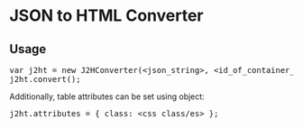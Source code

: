 # JSON to HTML Converter

<h2>Usage</h2>

<pre style="display:block">var j2ht = new J2HConverter(&lt;json_string&gt;, &lt;id_of_container_element&gt;);
j2ht.convert();</pre>

Additionally, table attributes can be set using object:

<pre style="display:block">j2ht.attributes = { class: &lt;css_class/es&gt; };</pre>

